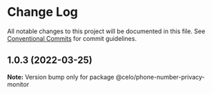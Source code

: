 # Change Log

All notable changes to this project will be documented in this file.
See [Conventional Commits](https://conventionalcommits.org) for commit guidelines.

## 1.0.3 (2022-03-25)

**Note:** Version bump only for package @celo/phone-number-privacy-monitor
